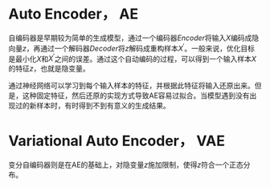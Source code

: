 # Auto Encoder， AE

自编码器是早期较为简单的生成模型，通过一个编码器$Encoder$将输入$X$编码成隐向量$z$，再通过一个解码器$Decoder$将$z$解码成重构样本$X^{\prime}$。一般来说，优化目标是最小化$X$和$X^{\prime}$之间的误差。通过这个自动编码的过程，可以得到一个输入样本$X$的特征$z$，也就是隐变量。

通过神经网络可以学习到每个输入样本的特征，并根据此特征将输入还原出来。但是，这种固定特征，然后还原的实现方式导致AE容易过拟合。当模型遇到没有出现过的新样本时，有时得到不到有意义的生成结果。

# Variational Auto Encoder， VAE

变分自编码器则是在AE的基础上，对隐变量$z$施加限制，使得$z$符合一个正态分布。